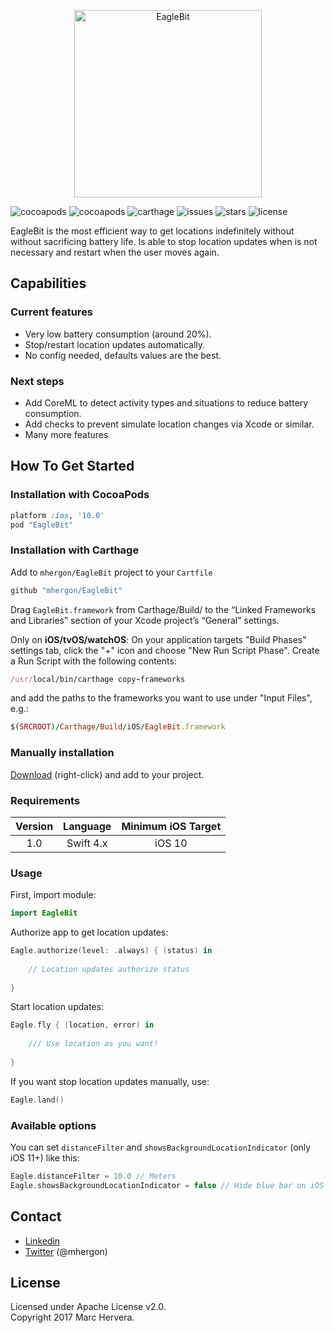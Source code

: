 <p align="center" >
<img src="https://raw.github.com/mhergon/EagleBit/assets/eaglebit_logo.png" alt="EagleBit" title="Logo" height=300>
</p>

![cocoapods](https://img.shields.io/cocoapods/at/EagleBit.svg)
![cocoapods](https://img.shields.io/cocoapods/v/EagleBit.svg?style=flat)
![carthage](https://img.shields.io/badge/Carthage-compatible-4BC51D.svg?style=flat)
![issues](https://img.shields.io/github/issues/mhergon/EagleBit.svg)
![stars](https://img.shields.io/github/stars/mhergon/EagleBit.svg)
![license](https://img.shields.io/badge/license-Apache%202.0-brightgreen.svg)

EagleBit is the most efficient way to get locations indefinitely without without sacrificing battery life.
Is able to stop location updates when is not necessary and restart when the user moves again.

## Capabilities

### Current features
- Very low battery consumption (around 20%).
- Stop/restart location updates automatically.
- No config needed, defaults values are the best.

### Next steps
- Add CoreML to detect activity types and situations to reduce battery consumption.
- Add checks to prevent simulate location changes via Xcode or similar.
- Many more features

## How To Get Started

### Installation with CocoaPods

```ruby
platform :ios, '10.0'
pod "EagleBit"
```

### Installation with Carthage

Add to `mhergon/EagleBit` project to your `Cartfile`
```ruby
github "mhergon/EagleBit"
```

Drag `EagleBit.framework` from Carthage/Build/ to the “Linked Frameworks and Libraries” section of your Xcode project’s “General” settings.

Only on **iOS/tvOS/watchOS**: On your application targets "Build Phases" settings tab, click the "+" icon and choose "New Run Script Phase". Create a Run Script with the following contents:
```ruby
/usr/local/bin/carthage copy-frameworks
```
and add the paths to the frameworks you want to use under "Input Files", e.g.:
```ruby
$(SRCROOT)/Carthage/Build/iOS/EagleBit.framework
```

### Manually installation

[Download](https://github.com/mhergon/EagleBit/raw/master/EagleBit.swift) (right-click) and add to your project.

### Requirements

| Version | Language | Minimum iOS Target |
|:--------------------:|:---------------------------:|:---------------------------:|
|          1.0         |            Swift 4.x            |            iOS 10            |

### Usage

First, import module:
```swift
import EagleBit
```

Authorize app to get location updates:
```swift
Eagle.authorize(level: .always) { (status) in
    
    // Location updates authorize status
    
}
```

Start location updates:
```swift
Eagle.fly { (location, error) in
    
    /// Use location as you want!
    
}
```

If you want stop location updates manually, use:
```swift
Eagle.land()
```

### Available options

You can set `distanceFilter` and `showsBackgroundLocationIndicator` (only iOS 11+) like this:
```swift
Eagle.distanceFilter = 10.0 // Meters
Eagle.showsBackgroundLocationIndicator = false // Hide blue bar on iOS 11
```



## Contact

- [Linkedin][1]
- [Twitter][2] (@mhergon)

[1]: https://es.linkedin.com/in/marchervera
[2]: http://twitter.com/mhergon "Marc Hervera"

## License

Licensed under Apache License v2.0.
<br>
Copyright 2017 Marc Hervera.
